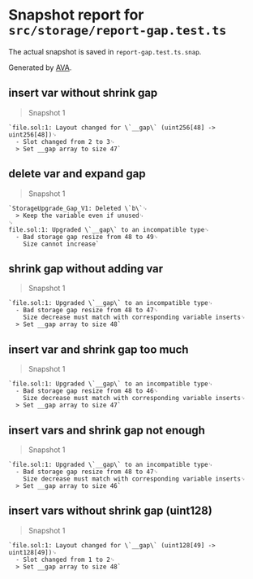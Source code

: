 # Snapshot report for `src/storage/report-gap.test.ts`

The actual snapshot is saved in `report-gap.test.ts.snap`.

Generated by [AVA](https://avajs.dev).

## insert var without shrink gap

> Snapshot 1

    `file.sol:1: Layout changed for \`__gap\` (uint256[48] -> uint256[48])␊
      - Slot changed from 2 to 3␊
      > Set __gap array to size 47`

## delete var and expand gap

> Snapshot 1

    `StorageUpgrade_Gap_V1: Deleted \`b\`␊
      > Keep the variable even if unused␊
    ␊
    file.sol:1: Upgraded \`__gap\` to an incompatible type␊
      - Bad storage gap resize from 48 to 49␊
        Size cannot increase`

## shrink gap without adding var

> Snapshot 1

    `file.sol:1: Upgraded \`__gap\` to an incompatible type␊
      - Bad storage gap resize from 48 to 47␊
        Size decrease must match with corresponding variable inserts␊
      > Set __gap array to size 48`

## insert var and shrink gap too much

> Snapshot 1

    `file.sol:1: Upgraded \`__gap\` to an incompatible type␊
      - Bad storage gap resize from 48 to 46␊
        Size decrease must match with corresponding variable inserts␊
      > Set __gap array to size 47`

## insert vars and shrink gap not enough

> Snapshot 1

    `file.sol:1: Upgraded \`__gap\` to an incompatible type␊
      - Bad storage gap resize from 48 to 47␊
        Size decrease must match with corresponding variable inserts␊
      > Set __gap array to size 46`

## insert vars without shrink gap (uint128)

> Snapshot 1

    `file.sol:1: Layout changed for \`__gap\` (uint128[49] -> uint128[49])␊
      - Slot changed from 1 to 2␊
      > Set __gap array to size 48`

